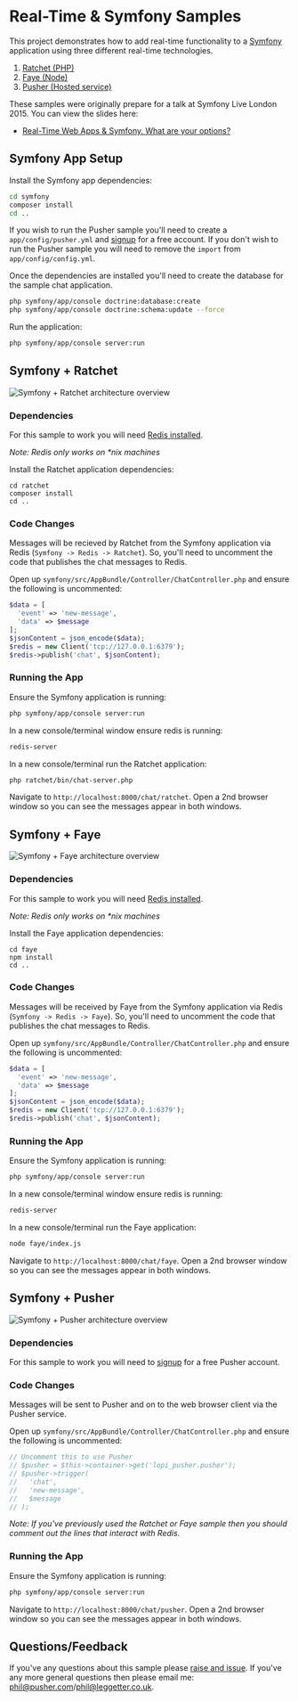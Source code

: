 # Real-Time & Symfony Samples

This project demonstrates how to add real-time functionality to a [Symfony](http://symfony.com/) application using three different real-time technologies.

1. [Ratchet (PHP)](http://socketo.me/)
2. [Faye (Node)](http://faye.jcoglan.com)
3. [Pusher (Hosted service)](https://pusher.com)

These samples were originally prepare for a talk at Symfony Live London 2015. You can view the slides here:

* [Real-Time Web Apps & Symfony. What are your options?](http://leggetter.github.io/realtime-symfony/)

## Symfony App Setup

Install the Symfony app dependencies:

```bash
cd symfony
composer install
cd ..
```

If you wish to run the Pusher sample you'll need to create a `app/config/pusher.yml` and [signup](https://pusher.com/signup) for a free account. If you don't wish to run the Pusher sample you will need to remove the `import` from `app/config/config.yml`.

Once the dependencies are installed you'll need to create the database for the sample chat application.

```bash
php symfony/app/console doctrine:database:create
php symfony/app/console doctrine:schema:update --force
```

Run the application:

```bash
php symfony/app/console server:run
```

## Symfony + Ratchet

![Symfony + Ratchet architecture overview](docs/realtime-web-stack-integration-self-hosted-symfony-ratchet.png)

### Dependencies

For this sample to work you will need [Redis installed](http://redis.io/topics/quickstart).

*Note: Redis only works on \*nix machines*

Install the Ratchet application dependencies:

```
cd ratchet
composer install
cd ..
```

### Code Changes

Messages will be recieved by Ratchet from the Symfony application via Redis (`Symfony -> Redis -> Ratchet`). So, you'll need to uncomment the code that publishes the chat messages to Redis.

Open up `symfony/src/AppBundle/Controller/ChatController.php` and ensure the following is uncommented:

```php
$data = [
  'event' => 'new-message',
  'data' => $message
];
$jsonContent = json_encode($data);
$redis = new Client('tcp://127.0.0.1:6379');
$redis->publish('chat', $jsonContent);
```

### Running the App

Ensure the Symfony application is running:

```bash
php symfony/app/console server:run
```

In a new console/terminal window ensure redis is running:

```bash
redis-server
```

In a new console/terminal run the Ratchet application:

```bash
php ratchet/bin/chat-server.php
```

Navigate to `http://localhost:8000/chat/ratchet`. Open a 2nd browser window so you can see the messages appear in both windows.

## Symfony + Faye

![Symfony + Faye architecture overview](docs/realtime-web-stack-integration-self-hosted-symfony-faye.png)

### Dependencies

For this sample to work you will need [Redis installed](http://redis.io/topics/quickstart).

*Note: Redis only works on \*nix machines*

Install the Faye application dependencies:

```
cd faye
npm install
cd ..
```

### Code Changes

Messages will be received by Faye from the Symfony application via Redis (`Symfony -> Redis -> Faye`). So, you'll need to uncomment the code that publishes the chat messages to Redis.

Open up `symfony/src/AppBundle/Controller/ChatController.php` and ensure the following is uncommented:

```php
$data = [
  'event' => 'new-message',
  'data' => $message
];
$jsonContent = json_encode($data);
$redis = new Client('tcp://127.0.0.1:6379');
$redis->publish('chat', $jsonContent);
```

### Running the App

Ensure the Symfony application is running:

```bash
php symfony/app/console server:run
```

In a new console/terminal window ensure redis is running:

```bash
redis-server
```

In a new console/terminal run the Faye application:

```bash
node faye/index.js
```

Navigate to `http://localhost:8000/chat/faye`. Open a 2nd browser window so you can see the messages appear in both windows.

## Symfony + Pusher

![Symfony + Pusher architecture overview](docs/realtime-web-stack-integration-hosted-symfony-pusher.png)

### Dependencies

For this sample to work you will need to [signup](https://pusher.com/signup) for a free Pusher account.

### Code Changes

Messages will be sent to Pusher and on to the web browser client via the Pusher service.

Open up `symfony/src/AppBundle/Controller/ChatController.php` and ensure the following is uncommented:

```php
// Uncomment this to use Pusher
// $pusher = $this->container->get('lopi_pusher.pusher');
// $pusher->trigger(
//   'chat',
//   'new-message',
//   $message
// );
```

*Note: If you've previously used the Ratchet or Faye sample then you should comment out the lines that interact with Redis.*

### Running the App

Ensure the Symfony application is running:

```bash
php symfony/app/console server:run
```

Navigate to `http://localhost:8000/chat/pusher`. Open a 2nd browser window so you can see the messages appear in both windows.

## Questions/Feedback

If you've any questions about this sample please [raise and issue](issues/). If you've any more general questions then please email me: phil@pusher.com/phil@leggetter.co.uk.
